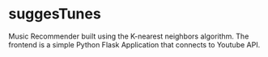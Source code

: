 # suggesTunes
Music Recommender built using the K-nearest neighbors algorithm. The frontend is a simple Python Flask Application that connects to Youtube API.
